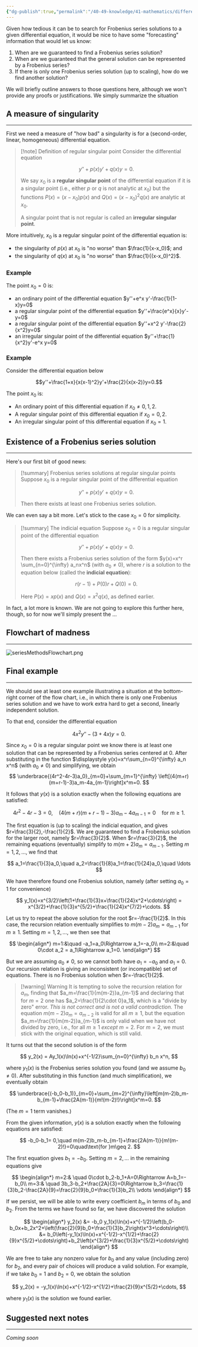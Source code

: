 ```yaml
---
{"dg-publish":true,"permalink":"/40-49-knowledge/41-mathematics/differential-equations/frobenius-series-solutions/frobenius-series-solutions-iii-frobenius-theory/","tags":["differential_equations"],"updated":"2025-08-02T15:23:38-07:00"}
---
```


Given how tedious it can be to search for Frobenius series solutions to a given differential equation, it would be nice to have some "forecasting" information that would let us know:
1. When are we guaranteed to find a Frobenius series solution?
2. When are we guaranteed that the general solution can be represented by a Frobenius series?
3. If there is only one Frobenius series solution (up to scaling), how do we find another solution?

We will briefly outline answers to those questions here, although we won't provide any proofs or justifications. We simply summarize the situation
## A measure of singularity
---

First we need a measure of "how bad" a singularity is for a (second-order, linear, homogeneous) differential equation.

> [!note] Definition of regular singular point
> Consider the differential equation
> 
> $$y''+p(x)y'+q(x)y=0.$$
> 
> We say $x_0$ is a **regular singular point** of the differential equation if it is a singular point (i.e., either $p$ or $q$ is not analytic at $x_0$) but the functions $P(x)=(x-x_0)p(x)$ and $Q(x)=(x-x_0)^2q(x)$ are analytic at $x_0$.
> 
> A singular point that is not regular is called an **irregular singular point**. 

More intuitively, $x_0$ is a regular singular point of the differential equation is:
- the singularity of $p(x)$ at $x_0$ is "no worse" than $\frac{1}{x-x_0}$; and
- the singularity of $q(x)$ at $x_0$ is "no worse" than $\frac{1}{(x-x_0)^2}$.

### Example

The point $x_0=0$ is:
- an ordinary point of the differential equation $y''+e^x y'-\frac{1}{1-x}y=0$
- a regular singular point of the differential equation $y''+\frac{e^x}{x}y'- y=0$
- a regular singular point of the differential equation $y''+x^2 y'-\frac{2}{x^2}y=0$
- an irregular singular point of the differential equation $y''+\frac{1}{x^2}y'-e^x y=0$

### Example

Consider the differential equation below

$$y''+\frac{1+x}{x(x-1)^2}y'+\frac{2}{x(x-2)}y=0.$$

The point $x_0$ is:
- An ordinary point of this differential equation if $x_0\neq 0, 1, 2$.
- A regular singular point of this differential equation if $x_0=0,2$.
- An irregular singular point of this differential equation if $x_0=1$.

## Existence of a Frobenius series solution
---

Here's our first bit of good news:

> [!summary] Frobenius series solutions at regular singular points
> Suppose $x_0$ is a regular singular point of the differential equation
> 
> $$y''+p(x)y'+q(x)y=0.$$
> 
> Then there exists at least one Frobenius series solution.

We can even say a bit more. Let's stick to the case $x_0=0$ for simplicity.

> [!summary] The indicial equation
> Suppose $x_0=0$ is a regular singular point of the differential equation
> 
> $$y''+p(x)y'+q(x)y=0.$$
> 
> Then there exists a Frobenius series solution of the form $y(x)=x^r \sum_{n=0}^{\infty} a_nx^n$ (with $a_0\neq 0$), where $r$ is a solution to the equation below (called the **indicial equation**):
> 
> $$r(r-1)+P(0)r+Q(0)=0.$$
> 
> Here $P(x)=xp(x)$ and $Q(x)=x^2 q(x)$, as defined earlier.

In fact, a lot more is known. We are not going to explore this further here, though, so for now we'll simply present the ...

## Flowchart of madness
---

![seriesMethodsFlowchart.png](/img/user/90-99%20Meta/91%20Images/Differential%20equations/seriesMethodsFlowchart.png)

## Final example
---

We should see at least one example illustrating a situation at the bottom-right corner of the flow chart, i.e., in which there is only one Frobenius series solution and we have to work extra hard to get a second, linearly independent solution.

To that end, consider the differential equation

$$4x^2y''-(3+4x)y=0.$$

Since $x_0=0$ is a regular singular point we know there is at least one solution that can be represented by a Frobenius series centered at $0$. After substituting in the function $\displaystyle y(x)=x^r\sum_{n=0}^{\infty} a_n x^n$ (with $a_0\neq 0$) and simplifying, we obtain
$$
\underbrace{(4r^2-4r-3)a_0}_{m=0}+\sum_{m=1}^{\infty} \left[(4(m+r)(m+r-1)-3)a_m-4a_{m-1}\right]x^m=0.
$$

It follows that $y(x)$ is a solution exactly when the following equations are satisfied:

$$
4r^2-4r-3= 0,\quad (4(m+r)(m+r-1)-3)a_m-4a_{m-1}=0\quad\text{for }m\geq 1.
$$

The first equation is (up to scaling) the indicial equation, and gives $r=\frac{3}{2},-\frac{1}{2}$. We are guaranteed to find a Frobenius solution for the larger root, namely $r=\frac{3}{2}$. When $r=\frac{3}{2}$, the remaining equations (eventually) simplify to $m(m+2)a_m=a_{m-1}$. Setting $m=1,2,\ldots$, we find that

$$
a_1=\frac{1}{3}a_0,\quad a_2=\frac{1}{8}a_1=\frac{1}{24}a_0,\quad \ldots
$$

We have therefore found one Frobenius solution, namely (after setting $a_0=1$ for convenience)

$$
y_1(x)=x^{3/2}\left(1+\frac{1}{3}x+\frac{1}{24}x^2+\cdots\right) = x^{3/2}+\frac{1}{3}x^{5/2}+\frac{1}{24}x^{7/2}+\cdots.
$$

Let us try to repeat the above solution for the root $r=-\frac{1}{2}$. In this case, the recursion relation eventually simplifies to $m(m-2)a_m=a_{m-1}$ for $m\geq 1$. Setting $m=1, 2,\ldots$, we then see that

$$
\begin{align*}
m=1:&\quad -a_1=a_0\Rightarrow a_1=-a_0\\
m=2:&\quad 0\cdot a_2 = a_1\Rightarrow a_1=0.
\end{align*}
$$

But we are assuming $a_0\neq 0$, so we cannot both have $a_1=-a_0$ and $a_1=0$. Our recursion relation is giving an inconsistent (or incompatible) set of equations. There is no Frobenius solution when $r=-\frac{1}{2}$.

> [!warning] Warning
> It is tempting to solve the recursion relation for $a_m$, finding that $a_m=\frac{1}{m(m-2)}a_{m-1}$ and declaring that for $m=2$ one has $a_2=\frac{1}{2\cdot 0}a_1$, which is a "divide by zero" error. *This is not correct and is not a valid contradiction.* The equation $m(m-2)a_m=a_{m-2}$ is valid for all $m\geq 1$, but the equation $a_m=\frac{1}{m(m-2)}a_{m-1}$ is only valid when we have not divided by zero, i.e., for all $m\geq 1$ *except* $m=2$. For $m=2$, we must stick with the original equation, which is still valid.

It turns out that the second solution is of the form

$$
y_2(x) = Ay_1(x)\ln(x)+x^{-1/2}\sum_{n=0}^{\infty} b_n x^n,
$$

where $y_1(x)$ is the Frobenius series solution you found (and we assume $b_0\neq 0$). After substituting in this function (and much simplification), we eventually obtain

$$
\underbrace{(-b_0-b_1)}_{m=0}+\sum_{m=2}^{\infty}\left[m(m-2)b_m-b_{m-1}+\frac{2A(m-1)}{m!(m-2)!}\right]x^m=0.
$$

(The $m=1$ term vanishes.) 

From the given information, $y(x)$ is a solution exactly when the following equations are satisfied:

$$
-b_0-b_1= 0,\quad m(m-2)b_m-b_{m-1}+\frac{2A(m-1)}{m!(m-2)!}=0\quad\text{for }m\geq 2.
$$

The first equation gives $b_1=-b_0$. Setting $m=2,\ldots$ in the remaining equations give

$$
\begin{align*}
m=2:& \quad 0\cdot b_2-b_1+A=0\Rightarrow A=b_1=-b_0\\
m=3:& \quad 3b_3-b_2+\frac{2A}{3}=0\Rightarrow b_3=\frac{1}{3}b_2-\frac{2A}{9}=\frac{2}{9}b_0+\frac{1}{3}b_2\\
\vdots
\end{align*}
$$

If we persist, we will be able to write every coefficient $b_m$ in terms of $b_0$ and $b_2$. From the terms we have found so far, we have discovered the solution

$$
\begin{align*}
y_2(x) &= -b_0 y_1(x)\ln(x)+x^{-1/2}\left(b_0-b_0x+b_2x^2+\left(\frac{2}{9}b_0+\frac{1}{3}b_2\right)x^3+\cdots\right)\\
&= b_0\left(-y_1(x)\ln(x)+x^{-1/2}-x^{1/2}+\frac{2}{9}x^{5/2}+\cdots\right)+b_2\left(x^{3/2}+\frac{1}{3}x^{5/2}+\cdots\right)
\end{align*}
$$

We are free to take any nonzero value for $b_0$ and any value (including zero) for $b_2$, and every pair of choices will produce a valid solution. For example, if we take $b_0=1$ and $b_2=0$, we obtain the solution

$$
y_2(x) = -y_1(x)\ln(x)+x^{-1/2}-x^{1/2}+\frac{2}{9}x^{5/2}+\cdots,
$$

where $y_1(x)$ is the solution we found earlier.
## Suggested next notes
---

*Coming soon*
